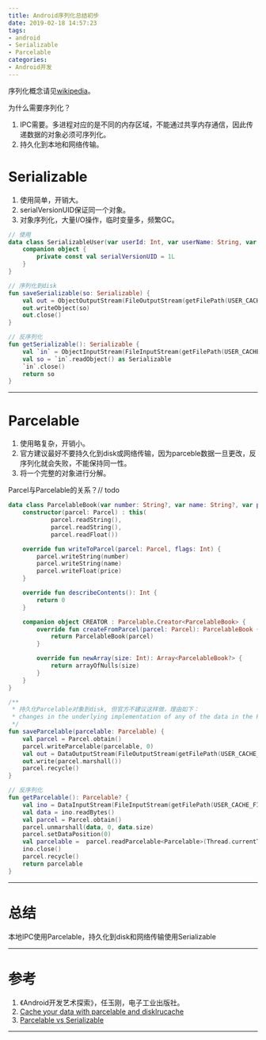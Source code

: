 ```yaml
---
title: Android序列化总结初步
date: 2019-02-18 14:57:23
tags:
- android
- Serializable
- Parcelable
categories:
- Android开发
---
```


序列化概念请见[wikipedia](https://zh.wikipedia.org/wiki/%E5%BA%8F%E5%88%97%E5%8C%96)。

为什么需要序列化？

1. IPC需要。多进程对应的是不同的内存区域，不能通过共享内存通信，因此传递数据的对象必须可序列化。
2. 持久化到本地和网络传输。

<!-- more -->

# Serializable

1. 使用简单，开销大。
2. serialVersionUID保证同一个对象。
3. 对象序列化，大量I/O操作，临时变量多，频繁GC。

```kotlin
// 使用
data class SerializableUser(var userId: Int, var userName: String, var isMale: Boolean) : Serializable {
    companion object {
        private const val serialVersionUID = 1L
    }
}

// 序列化到disk
fun saveSerializable(so: Serializable) {
    val out = ObjectOutputStream(FileOutputStream(getFilePath(USER_CACHE_FILE)))
    out.writeObject(so)
    out.close()
}

// 反序列化
fun getSerializable(): Serializable {
    val `in` = ObjectInputStream(FileInputStream(getFilePath(USER_CACHE_FILE)))
    val so = `in`.readObject() as Serializable
    `in`.close()
    return so
}
```

---

# Parcelable

1. 使用略复杂，开销小。
2. 官方建议最好不要持久化到disk或网络传输，因为parceble数据一旦更改，反序列化就会失败，不能保持同一性。
3. 将一个完整的对象进行分解。

Parcel与Parcelable的关系？// todo

```kotlin
data class ParcelableBook(var number: String?, var name: String?, var price: Float): Parcelable {
    constructor(parcel: Parcel) : this(
            parcel.readString(),
            parcel.readString(),
            parcel.readFloat())

    override fun writeToParcel(parcel: Parcel, flags: Int) {
        parcel.writeString(number)
        parcel.writeString(name)
        parcel.writeFloat(price)
    }

    override fun describeContents(): Int {
        return 0
    }

    companion object CREATOR : Parcelable.Creator<ParcelableBook> {
        override fun createFromParcel(parcel: Parcel): ParcelableBook {
            return ParcelableBook(parcel)
        }

        override fun newArray(size: Int): Array<ParcelableBook?> {
            return arrayOfNulls(size)
        }
    }
}

/**
 * 持久化Parcelable对象到disk, 但官方不建议这样做，理由如下：
 * changes in the underlying implementation of any of the data in the Parcel can render older data unreadable.
 */
fun saveParcelable(parcelable: Parcelable) {
    val parcel = Parcel.obtain()
    parcel.writeParcelable(parcelable, 0)
    val out = DataOutputStream(FileOutputStream(getFilePath(USER_CACHE_FILE2)))
    out.write(parcel.marshall())
    parcel.recycle()
}

// 反序列化
fun getParcelable(): Parcelable? {
    val ino = DataInputStream(FileInputStream(getFilePath(USER_CACHE_FILE2)))
    val data = ino.readBytes()
    val parcel = Parcel.obtain()
    parcel.unmarshall(data, 0, data.size)
    parcel.setDataPosition(0)
    val parcelable =  parcel.readParcelable<Parcelable>(Thread.currentThread().contextClassLoader)
    ino.close()
    parcel.recycle()
    return parcelable
}
```

---

# 总结

本地IPC使用Parcelable，持久化到disk和网络传输使用Serializable

---

# 参考

1. 《Android开发艺术探索》，任玉刚，电子工业出版社。
2. [Cache your data with parcelable and disklrucache](https://gist.github.com/VladSumtsov/c4af1f4b8fe5099ca809)
3. [Parcelable vs Serializable](http://www.developerphil.com/parcelable-vs-serializable/)

---

